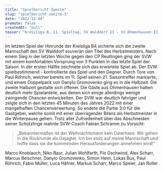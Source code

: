 ```yaml
---
title: "Spielbericht Zweite"
slug: "spielbericht-zweite-3"
date: "2022-12-04"
promote: false
createdAt: "null"
teaser: "Kreisliga B, 11. Spieltag, SV Walddorf II - SV Ohmenhausen II 3:0"
---
```

Im letzten Spiel der Hinrunde der Kreisliga B4 sicherte sich die zweite Mannschaft des SV Walddorf souverän den Titel des Herbstmeisters. Nach einem Sieg in der letzten Woche gegen den CP Reutlingen ging der SVW mit einem komfortablen Vorsprung von 3 Punkten in das letzte Spiel der Saison. In der ersten Hälfte zeichnete sich das erwartete Spiel ab. Der SVW spielbestimmend - kontrollierte das Spiel und den Gegner. Durch Tore von Paul Röhrich, welcher bereits im 11. Spiel seinen 21. Saisontreffer markierte, und einem Doppelpack von Danylo Gromovenko ging es in die Halbzeit. Die zweite Halbzeit gestalte sich offener. Die Gäste aus Ohmenhausen hatten deutlich mehr Spielanteile, aus denen sich einige allerdings wenige zwingende Chancen entwickelten. Der SVW war deutlich fahriger und zeigte sich in den letzten 45 Minuten des Jahres 2022 mit einer mangelhaften Chancenverwertung. So endete die Partie 3:0 für die Gastgeber, welche somit mit einer überragender Bilanz als Herbstmeister in die Winterpause gehen. Trotz aller Zufriedenheit über das Abschneiden seiner Schützlinge mahnte SVW-Coach Fabian Schramm zu Vorsicht:  

> „Bekanntermaßen ist der Weihnachtsmann kein Osterhase. Wir gehen in die Rückrunde als Gejagter.
> Ich bin stolz auf meine Mannschaft und hoffe dass sie die kommenden Herausforderungen annehmen wird!“

Marco Knoblauch, Niko Baur, Julian Wohlfarth, Flo Gschwind, Alex Scharr, Marcus Belschner, Danylo Gromovenko, Simon Heim, Lukas Bux, Paul Röhrich, Fabio Müller, Luca Häfner, Markus Scharr, Marco Speier, Jan Roller
